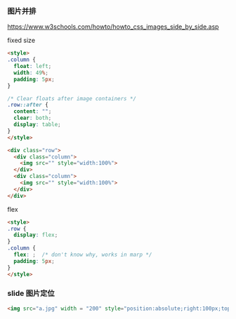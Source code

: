 ### 图片并排

https://www.w3schools.com/howto/howto_css_images_side_by_side.asp

fixed size
```html
<style>
.column {
  float: left;
  width: 49%;
  padding: 5px;
}

/* Clear floats after image containers */
.row::after {
  content: "";
  clear: both;
  display: table;
}
</style>

<div class="row">
  <div class="column">
    <img src="" style="width:100%">
  </div>
  <div class="column">
    <img src="" style="width:100%">
  </div>
</div>
```

flex
```html
<style>
.row {
  display: flex;
}
.column {
  flex: ;  /* don't know why, works in marp */
  padding: 5px;
}
</style>
```

### slide 图片定位

```html
<img src="a.jpg" width = "200" style="position:absolute;right:100px;top:320px;"/>
```
